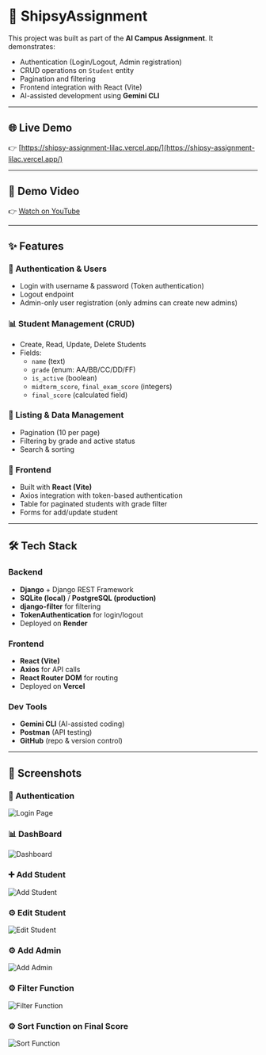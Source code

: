 # 🚀 ShipsyAssignment

This project was built as part of the **AI Campus Assignment**. It demonstrates:  
- Authentication (Login/Logout, Admin registration)  
- CRUD operations on `Student` entity  
- Pagination and filtering  
- Frontend integration with React (Vite)  
- AI-assisted development using **Gemini CLI**  

---

## 🌐 Live Demo  
👉 [https://shipsy-assignment-lilac.vercel.app/](https://shipsy-assignment-lilac.vercel.app/)  

---

## 🎥 Demo Video  
👉 [Watch on YouTube](https://www.youtube.com/watch?v=cE0ZmhFyUQ8)  

---

## ✨ Features  

### 🔐 Authentication & Users
- Login with username & password (Token authentication)  
- Logout endpoint  
- Admin-only user registration (only admins can create new admins)  

### 📊 Student Management (CRUD)
- Create, Read, Update, Delete Students  
- Fields:  
  - `name` (text)  
  - `grade` (enum: AA/BB/CC/DD/FF)  
  - `is_active` (boolean)  
  - `midterm_score`, `final_exam_score` (integers)  
  - `final_score` (calculated field)  

### 📑 Listing & Data Management
- Pagination (10 per page)  
- Filtering by grade and active status  
- Search & sorting  

### 🎨 Frontend
- Built with **React (Vite)**  
- Axios integration with token-based authentication  
- Table for paginated students with grade filter  
- Forms for add/update student  

---

## 🛠 Tech Stack  

### Backend
- **Django** + Django REST Framework  
- **SQLite (local)** / **PostgreSQL (production)**  
- **django-filter** for filtering  
- **TokenAuthentication** for login/logout  
- Deployed on **Render**  

### Frontend
- **React (Vite)**  
- **Axios** for API calls  
- **React Router DOM** for routing  
- Deployed on **Vercel**  

### Dev Tools
- **Gemini CLI** (AI-assisted coding)  
- **Postman** (API testing)  
- **GitHub** (repo & version control)  

---

## 📸 Screenshots  

### 🔐 Authentication
![Login Page](docs/screenshots/login.png)  

### 📊 DashBoard
![Dashboard](docs/screenshots/dashboard.png)  

### ➕ Add Student
![Add Student](docs/screenshots/add-student.png)  

### ⚙️ Edit Student
![Edit Student](docs/screenshots/edit-student.png)  

### ⚙️ Add Admin
![Add Admin](docs/screenshots/add-admin.png)  

### ⚙️ Filter Function
![Filter Function](docs/screenshots/filter.png)  

### ⚙️ Sort Function on Final Score
![Sort Function](docs/screenshots/sort.png)

